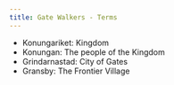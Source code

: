 ```yaml
---
title: Gate Walkers - Terms
---
```

* Konungariket: Kingdom
* Konungan: The people of the Kingdom
* Grindarnastad: City of Gates
* Gransby: The Frontier Village
